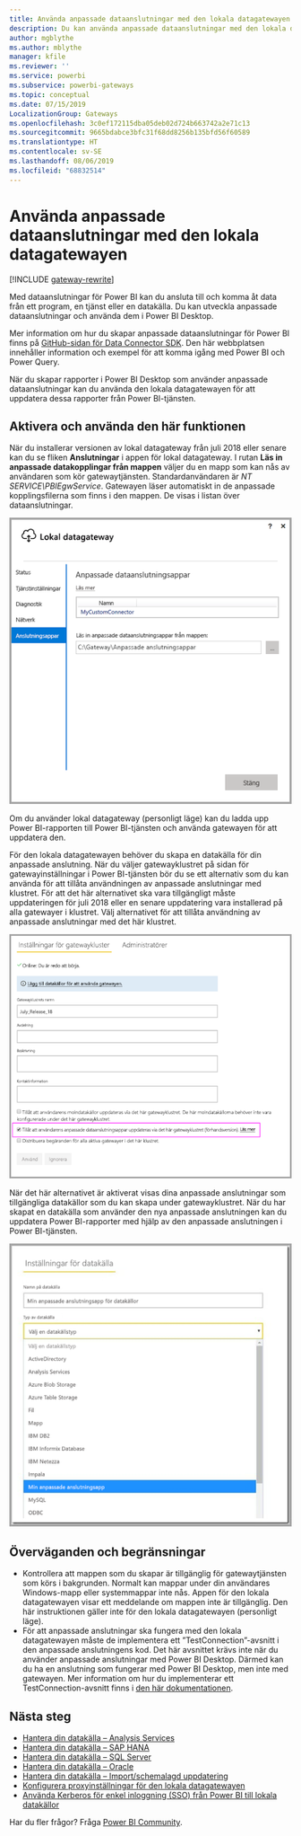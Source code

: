 ```yaml
---
title: Använda anpassade dataanslutningar med den lokala datagatewayen
description: Du kan använda anpassade dataanslutningar med den lokala datagatewayen.
author: mgblythe
ms.author: mblythe
manager: kfile
ms.reviewer: ''
ms.service: powerbi
ms.subservice: powerbi-gateways
ms.topic: conceptual
ms.date: 07/15/2019
LocalizationGroup: Gateways
ms.openlocfilehash: 3c0ef172115dba05deb02d724b663742a2e71c13
ms.sourcegitcommit: 9665bdabce3bfc31f68dd8256b135bfd56f60589
ms.translationtype: HT
ms.contentlocale: sv-SE
ms.lasthandoff: 08/06/2019
ms.locfileid: "68832514"
---
```

# <a name="use-custom-data-connectors-with-the-on-premises-data-gateway"></a>Använda anpassade dataanslutningar med den lokala datagatewayen

[!INCLUDE [gateway-rewrite](includes/gateway-rewrite.md)]

Med dataanslutningar för Power BI kan du ansluta till och komma åt data från ett program, en tjänst eller en datakälla. Du kan utveckla anpassade dataanslutningar och använda dem i Power BI Desktop.

Mer information om hur du skapar anpassade dataanslutningar för Power BI finns på [GitHub-sidan för Data Connector SDK](http://aka.ms/dataconnectors). Den här webbplatsen innehåller information och exempel för att komma igång med Power BI och Power Query.

När du skapar rapporter i Power BI Desktop som använder anpassade dataanslutningar kan du använda den lokala datagatewayen för att uppdatera dessa rapporter från Power BI-tjänsten.

## <a name="enable-and-use-this-capability"></a>Aktivera och använda den här funktionen

När du installerar versionen av lokal datagateway från juli 2018 eller senare kan du se fliken **Anslutningar** i appen för lokal datagateway. I rutan **Läs in anpassade datakopplingar från mappen** väljer du en mapp som kan nås av användaren som kör gatewaytjänsten. Standardanvändaren är *NT SERVICE\PBIEgwService*. Gatewayen läser automatiskt in de anpassade kopplingsfilerna som finns i den mappen. De visas i listan över dataanslutningar.

![Anpassade dataanslutningar](media/service-gateway-custom-connectors/gateway-onprem-customconnector1.png)

Om du använder lokal datagateway (personligt läge) kan du ladda upp Power BI-rapporten till Power BI-tjänsten och använda gatewayen för att uppdatera den.

För den lokala datagatewayen behöver du skapa en datakälla för din anpassade anslutning. När du väljer gatewayklustret på sidan för gatewayinställningar i Power BI-tjänsten bör du se ett alternativ som du kan använda för att tillåta användningen av anpassade anslutningar med klustret. För att det här alternativet ska vara tillgängligt måste uppdateringen för juli 2018 eller en senare uppdatering vara installerad på alla gatewayer i klustret. Välj alternativet för att tillåta användning av anpassade anslutningar med det här klustret.

![Sidan Inställningar för gatewaykluster](media/service-gateway-custom-connectors/gateway-onprem-customconnector2.png)

När det här alternativet är aktiverat visas dina anpassade anslutningar som tillgängliga datakällor som du kan skapa under gatewayklustret. När du har skapat en datakälla som använder den nya anpassade anslutningen kan du uppdatera Power BI-rapporter med hjälp av den anpassade anslutningen i Power BI-tjänsten.

![Sidan Inställningar för datakälla](media/service-gateway-custom-connectors/gateway-onprem-customconnector3.png)

## <a name="considerations-and-limitations"></a>Överväganden och begränsningar

* Kontrollera att mappen som du skapar är tillgänglig för gatewaytjänsten som körs i bakgrunden. Normalt kan mappar under din användares Windows-mapp eller systemmappar inte nås. Appen för den lokala datagatewayen visar ett meddelande om mappen inte är tillgänglig. Den här instruktionen gäller inte för den lokala datagatewayen (personligt läge).
* För att anpassade anslutningar ska fungera med den lokala datagatewayen måste de implementera ett ”TestConnection”-avsnitt i den anpassade anslutningens kod. Det här avsnittet krävs inte när du använder anpassade anslutningar med Power BI Desktop. Därmed kan du ha en anslutning som fungerar med Power BI Desktop, men inte med gatewayen. Mer information om hur du implementerar ett TestConnection-avsnitt finns i [den här dokumentationen](https://github.com/Microsoft/DataConnectors/blob/master/docs/m-extensions.md#implementing-testconnection-for-gateway-support).

## <a name="next-steps"></a>Nästa steg

* [Hantera din datakälla – Analysis Services](service-gateway-enterprise-manage-ssas.md)  
* [Hantera din datakälla – SAP HANA](service-gateway-enterprise-manage-sap.md)  
* [Hantera din datakälla – SQL Server](service-gateway-enterprise-manage-sql.md)  
* [Hantera din datakälla – Oracle](service-gateway-onprem-manage-oracle.md)  
* [Hantera din datakälla – Import/schemalagd uppdatering](service-gateway-enterprise-manage-scheduled-refresh.md)
* [Konfigurera proxyinställningar för den lokala datagatewayen](/data-integration/gateway/service-gateway-proxy)
* [Använda Kerberos för enkel inloggning (SSO) från Power BI till lokala datakällor](service-gateway-sso-kerberos.md)  

Har du fler frågor? Fråga [Power BI Community](http://community.powerbi.com/).

